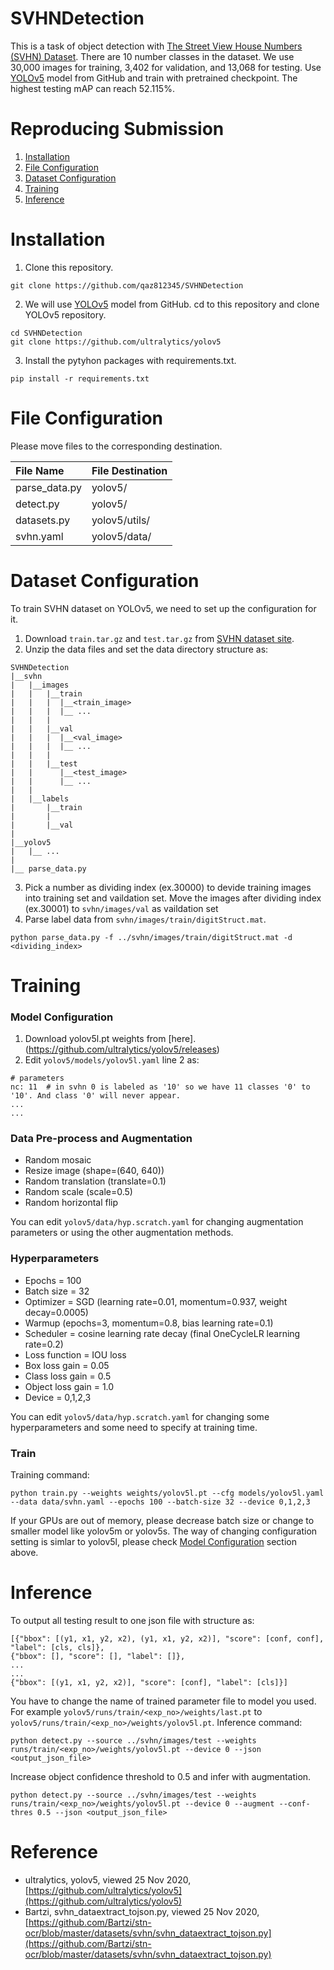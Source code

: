 # SVHNDetection
This is a task of object detection with [The Street View House Numbers (SVHN) Dataset](http://ufldl.stanford.edu/housenumbers/). There are 10 number classes in the dataset. We use 30,000 images for training, 3,402 for validation, and 13,068 for testing. Use [YOLOv5](https://github.com/ultralytics/yolov5) model from GitHub and train with pretrained checkpoint. The highest testing mAP can reach 52.115%.

# Reproducing Submission
1. [Installation](#Installation)
2. [File Configuration](#File-Configuration)
3. [Dataset Configuration](#Dataset-Configuration)
4. [Training](#Training)
5. [Inference](#Inference)

# Installation
1. Clone this repository. 
```
git clone https://github.com/qaz812345/SVHNDetection
```

2. We will use [YOLOv5](https://github.com/ultralytics/yolov5) model from GitHub. cd to this repository and clone YOLOv5 repository.
```
cd SVHNDetection
git clone https://github.com/ultralytics/yolov5
```
3. Install the pytyhon packages with requirements.txt.
```
pip install -r requirements.txt
```
# File Configuration
Please move files to the corresponding destination.

| File Name | File Destination |
|:-------- | :-------------- |
| parse_data.py | yolov5/ |
| detect.py | yolov5/ |
| datasets.py | yolov5/utils/ |
| svhn.yaml | yolov5/data/ |



# Dataset Configuration
To train SVHN dataset on YOLOv5, we need to set up the configuration for it.
1. Download ```train.tar.gz``` and ```test.tar.gz``` from [SVHN dataset site](http://ufldl.stanford.edu/housenumbers/).
2. Unzip the data files and set the data directory structure as:
```
SVHNDetection
|__svhn
|   |__images
|   |   |__train
|   |   |  |__<train_image>
|   |   |  |__ ...
|   |   |  
|   |   |__val
|   |   |  |__<val_image>
|   |   |  |__ ...
|   |   | 
|   |   |__test
|   |      |__<test_image>
|   |      |__ ...
|   |     
|   |__labels
|       |__train
|       |
|       |__val
|
|__yolov5
|   |__ ...
|
|__ parse_data.py
```
3. Pick a number as dividing index (ex.30000) to devide training images into training set and vaildation set. Move the images after dividing index (ex.30001) to ```svhn/images/val``` as vaildation set 
4. Parse label data from ```svhn/images/train/digitStruct.mat```.
```
python parse_data.py -f ../svhn/images/train/digitStruct.mat -d <dividing_index>
```

# Training
### Model Configuration
1. Download yolov5l.pt weights from [here].(https://github.com/ultralytics/yolov5/releases)
2. Edit ```yolov5/models/yolov5l.yaml``` line 2 as:
```
# parameters
nc: 11  # in svhn 0 is labeled as '10' so we have 11 classes '0' to '10'. And class '0' will never appear.
...
...
```
### Data Pre-process and Augmentation
*	Random mosaic
* Resize image (shape=(640, 640))
* Random translation (translate=0.1)
* Random scale (scale=0.5)
* Random horizontal flip

You can edit ```yolov5/data/hyp.scratch.yaml``` for changing augmentation parameters or using the other augmentation methods.

### Hyperparameters
*	Epochs = 100
*	Batch size = 32
*	Optimizer = SGD (learning rate=0.01, momentum=0.937, weight decay=0.0005)
*	Warmup (epochs=3, momentum=0.8, bias learning rate=0.1)
*	Scheduler = cosine learning rate decay (final OneCycleLR learning rate=0.2)
*	Loss function = IOU loss
*	Box loss gain = 0.05
*	Class loss gain = 0.5
*	Object loss gain = 1.0
*	Device = 0,1,2,3

You can edit ```yolov5/data/hyp.scratch.yaml``` for changing some hyperparameters and some need to specify at training time.

### Train
Training command:
```
python train.py --weights weights/yolov5l.pt --cfg models/yolov5l.yaml --data data/svhn.yaml --epochs 100 --batch-size 32 --device 0,1,2,3
```
If your GPUs are out of memory, please decrease batch size or change to smaller model like yolov5m or yolov5s. The way of changing configuration setting is simlar to yolov5l, please check [Model Configuration](#Model-Configuration) section above.

# Inference
To output all testing result to one json file with structure as:
```
[{"bbox": [(y1, x1, y2, x2), (y1, x1, y2, x2)], "score": [conf, conf], "label": [cls, cls]},
{"bbox": [], "score": [], "label": []},
...
...
{"bbox": [(y1, x1, y2, x2)], "score": [conf], "label": [cls]}]
```
You have to change the name of trained parameter file to model you used. For example ```yolov5/runs/train/<exp_no>/weights/last.pt``` to ```yolov5/runs/train/<exp_no>/weights/yolov5l.pt```.
Inference command:
```
python detect.py --source ../svhn/images/test --weights runs/train/<exp_no>/weights/yolov5l.pt --device 0 --json <output_json_file>
```
Increase object confidence threshold to 0.5 and infer with augmentation.
```
python detect.py --source ../svhn/images/test --weights runs/train/<exp_no>/weights/yolov5l.pt --device 0 --augment --conf-thres 0.5 --json <output_json_file>
```

# Reference
*	ultralytics, yolov5, viewed 25 Nov 2020, [https://github.com/ultralytics/yolov5](https://github.com/ultralytics/yolov5)
*	Bartzi, svhn_dataextract_tojson.py, viewed 25 Nov 2020, [https://github.com/Bartzi/stn-ocr/blob/master/datasets/svhn/svhn_dataextract_tojson.py](https://github.com/Bartzi/stn-ocr/blob/master/datasets/svhn/svhn_dataextract_tojson.py)

